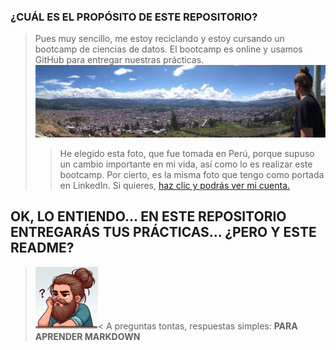 ### **¿CUÁL ES EL PROPÓSITO DE ESTE REPOSITORIO?**
> Pues muy sencillo, me estoy reciclando y estoy cursando un bootcamp de ciencias de datos. El bootcamp es online y usamos GitHub para entregar nuestras prácticas.
![fotocaja](./imagenes/cajamarca.jpg)
>> He elegido esta foto, que fue tomada en Perú, porque supuso un cambio importante en mi vida, así como lo es realizar este bootcamp. Por cierto, es la misma foto que tengo como portada en LinkedIn.
Si quieres, [haz clic y podrás ver mi cuenta.](https://www.linkedin.com/in/pepereina/)

## OK, LO ENTIENDO... EN ESTE REPOSITORIO ENTREGARÁS TUS PRÁCTICAS... ¿PERO Y ESTE README?
><img src="./imagenes/yo.jpeg" width =100 >< A preguntas tontas, respuestas simples: **PARA APRENDER MARKDOWN**



